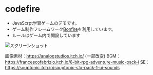 # codefire

- JavaScrpt学習ゲームのデモです。
- ゲーム制作フレームワーク[Bonfire](https://bonfire-engine.github.io/#/)を利用しています。
- ルールはゲーム内で開設しています

![スクリーンショット](./assets/screen_shots/play_screen.gif)

画像素材：https://analogstudios.itch.io/ (一部改変)
BGM：https://francescofabrizio.itch.io/8-bit-rpg-adventure-music-pack-i
SE：https://souptonic.itch.io/souptonic-sfx-pack-1-ui-sounds